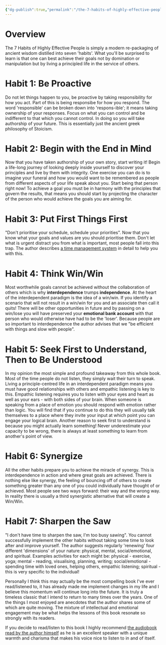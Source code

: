 ```yaml
---
{"dg-publish":true,"permalink":"/the-7-habits-of-highly-effective-people/","tags":["book","review"]}
---
```


# Overview
The 7 Habits of Highly Effective People is simply a modern re-packaging of ancient wisdom distilled into seven 'habits'. What you'll be surprised to learn is that one can best achieve their goals not by domination or manipulation but by living a principled life in the service of others.
# Habit 1: Be Proactive
 Do not let things happen to you, be proactive by taking responsibility for how you act. Part of this is being responsibe for how you respond. The word 'responsible' can be broken down into 'respons-ible'; it means taking ownership of your responses. Focus on what you can control and be indifferent to that which you cannot control. In doing so you will take authorship of your future. This is essentially just the ancient greek philosophy of Stoicism.
# Habit 2: Begin with the End in Mind
Now that you have taken authorship of your own story, start writing it! Begin a life-long journey of looking deeply inside yourself to discover your principles and live by them with integrity. One exercise you can do is to imagine your funeral and how you would want to be remembered as people from different aspects of your life speak about you. Start being that person right now! To achieve a goal you must be in harmony with the principles that govern the results, that means you should start by projecting the character of the person who would achieve the goals you are aiming for.
# Habit 3: Put First Things First
"Don't prioritise your schedule, schedule your priorities". Now that you know what your goals and values are you should prioritise them. Don't let what is urgent distract you from what is important, most people fall into this trap. The author describes [a time management system](https://succeedfeed.com/stephen-covey-4-quadrants-to-be-productive/) in detail to help you with this.
# Habit 4: Think Win/Win
Most worthwhile goals cannot be achieved without the collaboration of others which is why __interdependence__ trumps __independence__. At the heart of the interdependent paradigm is the idea of a win/win. If you identify a scenario that will not result in a win/win for you and an associate then call it quits! There will be other opportunities in future and by passing on a win/lose you will have preserved your __emotional bank account__ with that person who would otherwise have had to be the 'loser'. Because people are so important to interdependence the author advises that we "be efficient with things and slow with people".
# Habit 5: Seek First to Understand, Then to Be Understood
In my opinion the most simple and profound takeaway from this whole book. Most of the time people do not listen, they simply wait their turn to speak. Living a principle-centred life in an interdependent paradigm means you must have good relationships with others and empathic listening is key to this. Empathic listening requires you to listen with your eyes and heart as well as your ears - with both sides of your brain. When someone is speaking from a place of emotion you should respond with emotion rather than logic. You will find that if you continue to do this they will usually talk themselves to a place where they invite your input at which point you can engage your logical brain. Another reason to seek first to understand is because you might actually learn something! Never underestimate your capacity to be wrong, there is always at least something to learn from another's point of view.
# Habit 6: Synergize
All the other habits prepare you to achieve the miracle of synergy. This is interdependence in action and where great goals are achieved. There is nothing else like synergy, the feeling of bouncing off of others to create something greater than any one of you could individually have thought of or achieved. Most people see two ways forward: their way and the wrong way. In reality there is usually a third synergistic alternative that will create a Win/Win.
# Habit 7: Sharpen the Saw
"I don't have time to sharpen the saw, I'm too busy sawing". You cannot successfully implement the other habits without taking some time to look after and improve yourself. The author suggests regularly 'renewing' four different 'dimensions' of your nature: physical, mental, social/emotional, and spiritual. Examples activities for each might be: physical - exercise, yoga; mental - reading, visualising, planning, writing; social/emotional - spending time with loved ones, helping others, empathic listening; spiritual - this is very specific to the individual!

Personally I think this may actually be the most compelling book I've ever read/listened to, it has already made me implement changes in my life and I believe this momentum will continue long into the future. It is truly a timeless classic that I intend to return to many times over the years. One of the things I most enjoyed are anecdotes that the author shares some of which are quite moving. The mixture of intellectual and emotional engagement may be what helps the lessons of this book resonate so strongly with its readers.

If you decide to read/listen to this book I highly recommend [the audiobook read by the author himself](https://play.google.com/store/audiobooks/details?id=AQAAAIAKy1RLTM&pcampaignid=books_web_aboutlink) as he is an excellent speaker with a unique warmth and charisma that makes his voice nice to listen to in and of itself.